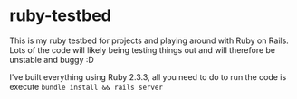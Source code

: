 # ruby-testbed

This is my ruby testbed for projects and playing around with Ruby on Rails. Lots of the code will likely being testing things out and will therefore be unstable and buggy :D

I've built everything using Ruby 2.3.3, all you need to do to run the code is execute `bundle install && rails server`
